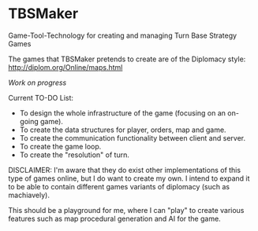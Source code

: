 # TBSMaker
Game-Tool-Technology for creating and managing Turn Base Strategy Games

The games that TBSMaker pretends to create are of the Diplomacy style: http://diplom.org/Online/maps.html

*Work on progress*

Current TO-DO List:

- To design the whole infrastructure of the game (focusing on an on-going game).
- To create the data structures for player, orders, map and game.
- To create the communication functionality between client and server.
- To create the game loop.
- To create the "resolution" of turn.


DISCLAIMER: 
I'm aware that they do exist other implementations of this type of games online, but I do want to create my own. I intend to expand it to be able to contain different games variants of diplomacy (such as machiavely).

This should be a playground for me, where I can "play" to create various features such as map procedural generation and AI for the game.
